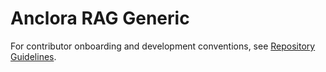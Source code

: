 # Anclora RAG Generic

For contributor onboarding and development conventions, see [Repository Guidelines](docs/AGENTS.md).
